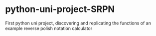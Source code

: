 # python-uni-project-SRPN
First python uni project, discovering and replicating the functions of an example reverse polish notation calculator

